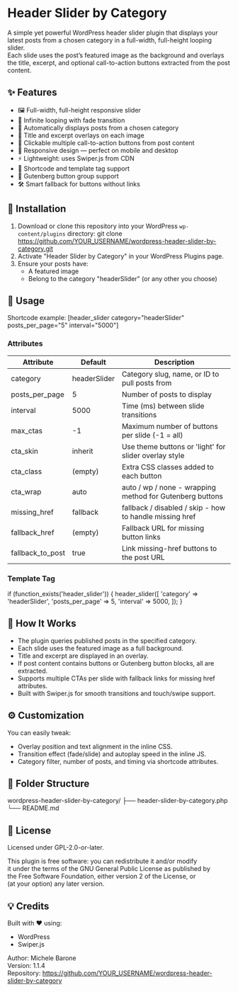 # Header Slider by Category

A simple yet powerful WordPress header slider plugin that displays your latest posts from a chosen category in a full-width, full-height looping slider.  
Each slide uses the post’s featured image as the background and overlays the title, excerpt, and optional call-to-action buttons extracted from the post content.

## ✨ Features
- 🖼 Full-width, full-height responsive slider
- 🔁 Infinite looping with fade transition
- 📰 Automatically displays posts from a chosen category
- 💬 Title and excerpt overlays on each image
- 🎯 Clickable multiple call-to-action buttons from post content
- 📱 Responsive design — perfect on mobile and desktop
- ⚡ Lightweight: uses Swiper.js from CDN
- 🔧 Shortcode and template tag support
- 🧩 Gutenberg button group support
- 🛠 Smart fallback for buttons without links

## 🚀 Installation

1. Download or clone this repository into your WordPress `wp-content/plugins` directory:
   git clone https://github.com/YOUR_USERNAME/wordpress-header-slider-by-category.git
2. Activate "Header Slider by Category" in your WordPress Plugins page.
3. Ensure your posts have:
   - A featured image
   - Belong to the category "headerSlider" (or any other you choose)

## 🧩 Usage

Shortcode example:
[header_slider category="headerSlider" posts_per_page="5" interval="5000"]

### Attributes

| Attribute | Default | Description |
|------------|----------|-------------|
| category | headerSlider | Category slug, name, or ID to pull posts from |
| posts_per_page | 5 | Number of posts to display |
| interval | 5000 | Time (ms) between slide transitions |
| max_ctas | -1 | Maximum number of buttons per slide (-1 = all) |
| cta_skin | inherit | Use theme buttons or 'light' for slider overlay style |
| cta_class | (empty) | Extra CSS classes added to each button |
| cta_wrap | auto | auto / wp / none - wrapping method for Gutenberg buttons |
| missing_href | fallback | fallback / disabled / skip - how to handle missing href |
| fallback_href | (empty) | Fallback URL for missing button links |
| fallback_to_post | true | Link missing-href buttons to the post URL |

### Template Tag

if (function_exists('header_slider')) {
    header_slider([
        'category' => 'headerSlider',
        'posts_per_page' => 5,
        'interval' => 5000,
    ]);
}

## 🧠 How It Works

- The plugin queries published posts in the specified category.
- Each slide uses the featured image as a full background.
- Title and excerpt are displayed in an overlay.
- If post content contains buttons or Gutenberg button blocks, all are extracted.
- Supports multiple CTAs per slide with fallback links for missing href attributes.
- Built with Swiper.js for smooth transitions and touch/swipe support.

## ⚙️ Customization

You can easily tweak:
- Overlay position and text alignment in the inline CSS.
- Transition effect (fade/slide) and autoplay speed in the inline JS.
- Category filter, number of posts, and timing via shortcode attributes.

## 🧱 Folder Structure

wordpress-header-slider-by-category/
├── header-slider-by-category.php
└── README.md

## 📜 License

Licensed under GPL-2.0-or-later.

This plugin is free software: you can redistribute it and/or modify  
it under the terms of the GNU General Public License as published by  
the Free Software Foundation, either version 2 of the License, or  
(at your option) any later version.

## 💡 Credits

Built with ❤️ using:
- WordPress
- Swiper.js

Author: Michele Barone  
Version: 1.1.4  
Repository: https://github.com/YOUR_USERNAME/wordpress-header-slider-by-category
